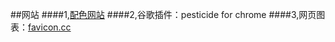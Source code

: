 ##网站 
####1,[配色网站](https://colorhunt.co/palettes/pastel "https://colorhunt.co/palettes/pastel")
####2,谷歌插件：pesticide for chrome
####3,网页图表：[favicon.cc](https://www.favicon.cc "https://www.favicon.cc")